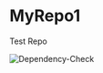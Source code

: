 # MyRepo1
Test Repo

![Dependency-Check](https://img.shields.io/jenkins/build?jobUrl=https%3A%2F%2Fjenkins-blaze.riversand-dataplatform.com%2Fjob%2FDependency-Check%2Fjob%2Fconnectors%2F&label=dependency-check)
